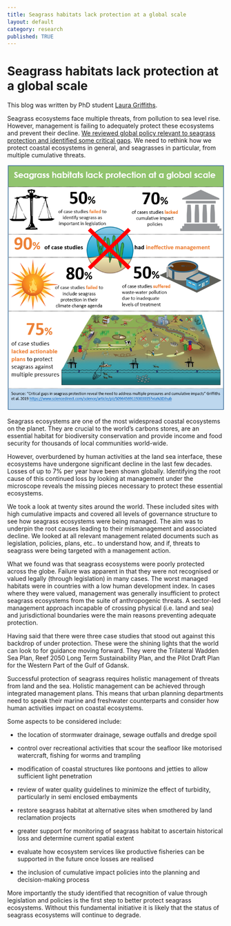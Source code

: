 ```yaml
---
title: Seagrass habitats lack protection at a global scale
layout: default
category: research
published: TRUE
---
```


# Seagrass habitats lack protection at a global scale  

This blog was written by PhD student [Laura Griffiths](http://www.seascapemodels.org/people/Laura-Griffiths.html).

Seagrass ecosystems face multiple threats, from pollution to sea level rise. However, management is failing to adequately protect these ecosystems and prevent their decline. [We reviewed global policy relevant to seagrass protection and identified some critical gaps](https://www.sciencedirect.com/science/article/pii/S0964569119303035). We need to rethink how we protect coastal ecosystems in general, and seagrasses in particular, from multiple cumulative threats.

![](/images/blogs-2019/laura-seagrass-infographic.png)

Seagrass ecosystems are one of the most widespread coastal ecosystems on the planet. They are crucial to the world’s carbons stores, are an essential habitat for biodiversity conservation and provide income and food security for thousands of local communities world-wide.

However, overburdened by human activities at the land sea interface, these ecosystems have undergone significant decline in the last few decades. Losses of up to 7% per year have been shown globally. Identifying the root cause of this continued loss by looking at management under the microscope reveals the missing pieces necessary to protect these essential ecosystems.

We took a look at twenty sites around the world. These included sites with high cumulative impacts and covered all levels of governance structure to see how seagrass ecosystems were being managed.  The aim was to underpin the root causes leading to their mismanagement and associated decline. We looked at all relevant management related documents such as legislation, policies, plans, etc.. to understand how, and if, threats to seagrass were being targeted with a management action.

What we found was that seagrass ecosystems were poorly protected across the globe. Failure was apparent in that they were not recognised or valued legally (through legislation) in many cases. The worst managed habitats were in countries with a low human development index. In cases where they were valued, management was generally insufficient to protect seagrass ecosystems from the suite of anthropogenic threats. A sector-led management approach incapable of crossing physical (i.e. land and sea) and jurisdictional boundaries were the main reasons preventing adequate protection.

Having said that there were three case studies that stood out against this backdrop of under protection. These were the shining lights that the world can look to for guidance moving forward. They were the Trilateral Wadden Sea Plan, Reef 2050 Long Term Sustainability Plan, and the Pilot Draft Plan for the Western Part of the Gulf of Gdansk.

Successful protection of seagrass requires holistic management of threats from land and the sea. Holistic management can be achieved through integrated management plans. This means that urban planning departments need to speak their marine and freshwater counterparts and consider how human activities impact on coastal ecosystems.

Some aspects to be considered include:

-	the location of stormwater drainage, sewage outfalls and dredge spoil  

-	control over recreational activities that scour the seafloor like motorised watercraft, fishing for worms and trampling  

-	modification of coastal structures like pontoons and jetties to allow sufficient light penetration  

-	review of water quality guidelines to minimize the effect of turbidity, particularly in semi enclosed embayments  

-	restore seagrass habitat at alternative sites when smothered by land reclamation projects  

-	greater support for monitoring of seagrass habitat to ascertain historical loss and determine current spatial extent

-	evaluate how ecosystem services like productive fisheries can be supported in the future once losses are realised  

-	the inclusion of cumulative impact policies into the planning and decision-making process  

More importantly the study identified that recognition of value through legislation and policies is the first step to better protect seagrass ecosystems. Without this fundamental initiative it is likely that the status of seagrass ecosystems will continue to degrade.  
